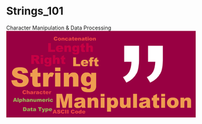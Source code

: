 # Strings_101
Character Manipulation &amp; Data Processing 
![String Manipulation](string-manipulation.png)
